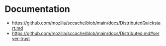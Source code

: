 # Documentation
- https://github.com/mozilla/sccache/blob/main/docs/DistributedQuickstart.md
- https://github.com/mozilla/sccache/blob/main/docs/Distributed.md#server-trust
